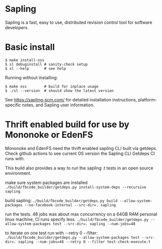 # Sapling

Sapling is a fast, easy to use, distributed revision control tool for software
developers.


# Basic install

```
$ make install-oss
$ sl debuginstall # sanity-check setup
$ sl --help       # see help
```


Running without installing:

```
$ make oss        # build for inplace usage
$ ./sl --version  # should show the latest version
```

See <https://sapling-scm.com/> for detailed installation instructions,
platform-specific notes, and Sapling user information.

# Thrift enabled build for use by Mononoke or EdenFS

Mononoke and EdenFS need the thrift enabled sapling CLI built via getdeps. Check github actions to see current OS version the Sapling CLI Getdeps CI runs with.

This build also provides a way to run the sapling .t tests in an open source environment.

make sure system packages are installed
`./build/fbcode_builder/getdeps.py install-system-deps --recursive sapling`

build sapling:
`./build/fbcode_builder/getdeps.py build --allow-system-packages --no-facebook-internal --src-dir=. sapling`

run the tests.  48 jobs was about max concurrency on a 64GB RAM personal linux machine,  CI runs specify less.
`./build/fbcode_builder/getdeps.py --allow-system-packages test --src-dir=. sapling --num-jobs=48`

to iterate on one test run with --retry 0 --filter:
`./build/fbcode_builder/getdeps.py --allow-system-packages test --src-dir=. sapling --num-jobs=48 --retry 0 --filter test-check-execute.t`